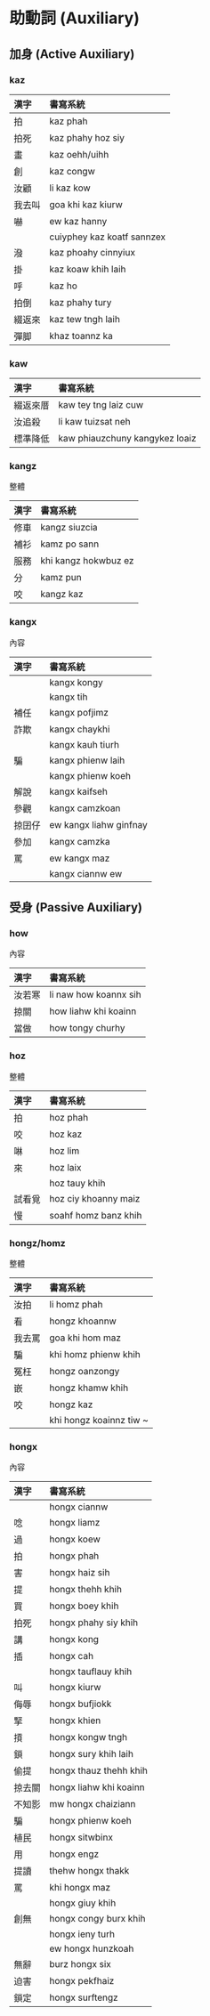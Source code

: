 # 助動詞 (Auxiliary)

## 加身 (Active Auxiliary)

### kaz

| 漢字 | 書寫系統 |
| :--- | :--- |
| 拍 | kaz phah |
| 拍死 | kaz phahy hoz siy |
| 畫 | kaz oehh/uihh |
| 創 | kaz congw |
| 汝顧 | li kaz kow |
| 我去叫 | goa khi kaz kiurw |
| 嚇 | ew kaz hanny |
| | cuiyphey kaz koatf sannzex |
| 潑 | kaz phoahy cinnyiux |
| 掛 | kaz koaw khih laih |
| 呼 | kaz ho |
| 拍倒 | kaz phahy tury |
| 綴返來 | kaz tew tngh laih |
| 彈脚 | khaz toannz ka |

### kaw

| 漢字 | 書寫系統 |
| :--- | :--- |
| 綴返來厝 | kaw tey tng laiz cuw |
| 汝追殺 | li kaw tuizsat neh |
| 標準降低 | kaw phiauzchuny kangykez loaiz |

### kangz

整體

| 漢字 | 書寫系統 |
| :--- | :--- |
| 修車 | kangz siuzcia |
| 補衫 | kamz po sann |
| 服務 | khi kangz hokwbuz ez |
| 分 | kamz pun |
| 咬 | kangz kaz |

### kangx

內容

| 漢字 | 書寫系統 |
| :--- | :--- |
|| kangx kongy |
|| kangx tih |
| 補任 | kangx pofjimz |
| 詐欺 | kangx chaykhi |
|| kangx kauh tiurh |
| 騙 | kangx phienw laih |
|| kangx phienw koeh |
| 解說 | kangx kaifseh |
| 參觀 | kangx camzkoan |
| 掠囝仔 | ew kangx liahw ginfnay |
| 參加 | kangx camzka |
| 罵 | ew kangx maz |
|| kangx ciannw ew |

## 受身 (Passive Auxiliary)

### how

內容

| 漢字 | 書寫系統 |
| :--- | :--- |
| 汝若寒 | li naw how koannx sih |
| 掠關 | how liahw khi koainn |
| 當做 | how tongy churhy |

### hoz

整體

| 漢字 | 書寫系統 |
| :--- | :--- |
| 拍 | hoz phah |
| 咬 | hoz kaz |
| 啉 | hoz lim |
| 來 | hoz laix |
|| hoz tauy khih |
| 試看覓 | hoz ciy khoanny maiz |
| 慢 | soahf homz banz khih |

### hongz/homz

整體

| 漢字 | 書寫系統 |
| :--- | :--- |
| 汝拍 | li homz phah |
| 看 | hongz khoannw |
| 我去罵 | goa khi hom maz |
| 騙 | khi homz phienw khih |
| 冤枉 | hongz oanzongy |
| 嵌 | hongz khamw khih |
| 咬 | hongz kaz |
|| khi hongz koainnz tiw ~ |

### hongx

內容

| 漢字 | 書寫系統 |
| :--- | :--- |
|  | hongx ciannw |
| 唸 | hongx liamz |
| 過 | hongx koew |
| 拍 | hongx phah |
| 害 | hongx haiz sih |
| 提 | hongx thehh khih |
| 買 | hongx boey khih |
| 拍死 | hongx phahy siy khih |
| 講 | hongx kong |
| 插 | hongx cah |
|| hongx tauflauy khih |
| 叫 | hongx kiurw |
| 侮辱 | hongx bufjiokk |
| 掔 | hongx khien |
| 摃 | hongx kongw tngh |
| 鎖 | hongx sury khih laih |
| 偷提 | hongx thauz thehh khih |
| 掠去關 | hongx liahw khi koainn |
| 不知影 | mw hongx chaiziann |
| 騙 | hongx phienw koeh |
| 植民 | hongx sitwbinx |
| 用 | hongx engz |
| 提讀 | thehw hongx thakk |
| 罵 | khi hongx maz |
|| hongx giuy khih |
| 創無 | hongx congy burx khih |
|| hongx ieny turh |
|| ew hongx hunzkoah |
| 無辭 | burz hongx six |
| 迫害 | hongx pekfhaiz |
| 鎖定 | hongx surftengz |
